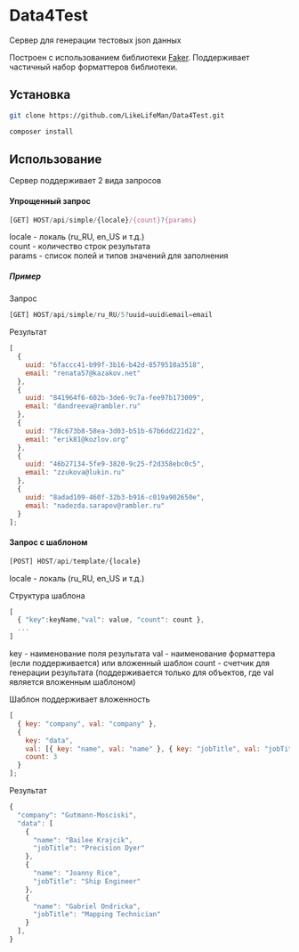 # Data4Test

Сервер для генерации тестовых json данных

Построен с использованием библиотеки [Faker](https://github.com/fzaninotto/Faker). Поддерживает частичный набор форматтеров библиотеки.

## Установка

```sh
git clone https://github.com/LikeLifeMan/Data4Test.git

composer install
```

## Использование

Сервер поддерживает 2 вида запросов

#### Упрощенный запрос

```javascript
[GET] HOST/api/simple/{locale}/{count}?{params}
```

locale - локаль (ru_RU, en_US и т.д.)<br>
count - количество строк результата<br>
params - список полей и типов значений для заполнения

##### Пример

Запрос

```javascript
[GET] HOST/api/simple/ru_RU/5?uuid=uuid&email=email
```

Результат

```javascript
[
  {
    uuid: "6faccc41-b99f-3b16-b42d-8579510a3518",
    email: "renata57@kazakov.net"
  },
  {
    uuid: "841964f6-602b-3de6-9c7a-fee97b173009",
    email: "dandreeva@rambler.ru"
  },
  {
    uuid: "78c673b8-58ea-3d03-b51b-67b6dd221d22",
    email: "erik81@kozlov.org"
  },
  {
    uuid: "46b27134-5fe9-3820-9c25-f2d358ebc0c5",
    email: "zzukova@lukin.ru"
  },
  {
    uuid: "8adad109-460f-32b3-b916-c019a902650e",
    email: "nadezda.sarapov@rambler.ru"
  }
];
```

#### Запрос с шаблоном

```javascript
[POST] HOST/api/template/{locale}
```

locale - локаль (ru_RU, en_US и т.д.)

Структура шаблона

```javascript
[
  { "key":keyName,"val": value, "count": count },
  ...
]
```

key - наименование поля результата
val - наименование форматтера (если поддерживается) или вложенный шаблон
count - счетчик для генерации результата (поддерживается только для объектов, где val является вложенным шаблоном)

Шаблон поддерживает вложенность

```javascript
[
  { key: "company", val: "company" },
  {
    key: "data",
    val: [{ key: "name", val: "name" }, { key: "jobTitle", val: "jobTitle" }],
    count: 3
  }
];
```

Результат

```javascript
{
  "company": "Gutmann-Mosciski",
  "data": [
    {
      "name": "Bailee Krajcik",
      "jobTitle": "Precision Dyer"
    },
    {
      "name": "Joanny Rice",
      "jobTitle": "Ship Engineer"
    },
    {
      "name": "Gabriel Ondricka",
      "jobTitle": "Mapping Technician"
    }
  ],
}
```
